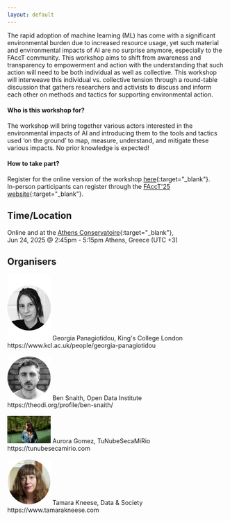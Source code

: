 ```yaml
---
layout: default
---
```


The rapid adoption of machine learning (ML) has come with a significant environmental burden due to increased resource usage, yet such material and environmental impacts of AI are no surprise anymore, especially to the FAccT community. This workshop aims to shift from awareness and transparency to empowerment and action with the understanding that such action will need to be both individual as well as collective. This workshop will interweave this individual vs. collective tension through a round-table discussion that gathers researchers and activists to discuss and inform each other on methods and tactics for supporting environmental action.  

#### Who is this workshop for?

The workshop will bring together various actors interested in the environmental impacts of AI and introducing them to the tools and tactics used ‘on the ground’ to map, measure, understand, and mitigate these various impacts. No prior knowledge is expected! 

#### How to take part?

Register for the online version of the workshop [here](){:target="_blank"}.
<br>
In-person participants can register through the [FAccT'25 website](https://facctconference.org){:target="_blank"}.

## Time/Location
Online and at the [Athens Conservatoire](https://www.athensconservatoire.gr/){:target="_blank"},
<br>
Jun 24, 2025 @ 2:45pm - 5:15pm Athens, Greece (UTC +3)


## Organisers 
<img src="assets/css/georgia2.png" alt="Georgia's Photo" width="100" />  
Georgia Panagiotidou, King's College London   
https://www.kcl.ac.uk/people/georgia-panagiotidou
<br>
<br>
<img src="assets/css/ben.png" alt="Ben's Photo" width="100"/>
Ben Snaith, Open Data Institute   
https://theodi.org/profile/ben-snaith/
<br>
<br>
<img src="assets/css/tunebe.jpg" alt="Aurora's Photo" width="100"/>
Aurora Gomez, TuNubeSecaMiRio  
https://tunubesecamirio.com
<br>
<br>
<img src="assets/css/tkneese.png" alt="Tamara's Photo" width="100"/>
Tamara Kneese, Data & Society  
https://www.tamarakneese.com
<br>
<br>
